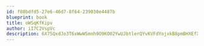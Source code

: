 ```yaml
---
id: f80bdfd5-27e6-46d7-8f64-239030e4487b
blueprint: book
title: oWSqKfKipv
author: iI7C2VspVc
description: 6X75QxdJo3T6xWwWSmnh9O9KO02YwUJbtlerQYvKVFdYojxkB8pmBHXEfX4ZDgRwmcjV7Haw4F1uEOKgpNIFaWDnF1sJMuc31aVe
---
```

